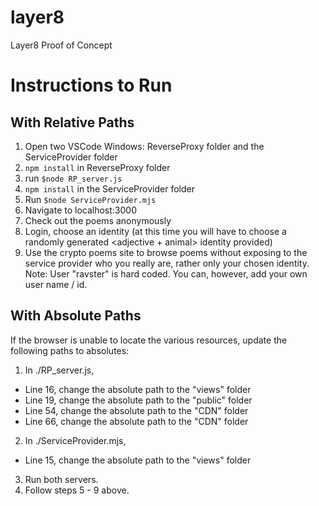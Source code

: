 # layer8
Layer8 Proof of Concept

# Instructions to Run
## With Relative Paths
1) Open two VSCode Windows:  ReverseProxy folder and the ServiceProvider folder
2) `npm install` in ReverseProxy folder
3) run `$node RP_server.js`
4) `npm install` in the ServiceProvider folder
5) Run  `$node ServiceProvider.mjs`
6) Navigate to localhost:3000
7) Check out the poems anonymously
8) Login, choose an identity (at this time you will have to choose a randomly generated <adjective + animal> identity provided)
9) Use the crypto poems site to browse poems without exposing to the service provider who you really are, rather only your chosen identity. 
Note: User "ravster" is hard coded. You can, however, add your own user name / id.

## With Absolute Paths
If the browser is unable to locate the various resources, update the following paths to absolutes:
1) In ./RP_server.js, 
- Line 16, change the absolute path to the "views" folder
- Line 19, change the absolute path to the "public" folder
- Line 54, change the absolute path to the "CDN" folder
- Line 66, change the absolute path to the "CDN" folder

2) In ./ServiceProvider.mjs,
- Line 15, change the absolute path to the "views" folder

3) Run both servers.
4) Follow steps 5 - 9 above.
